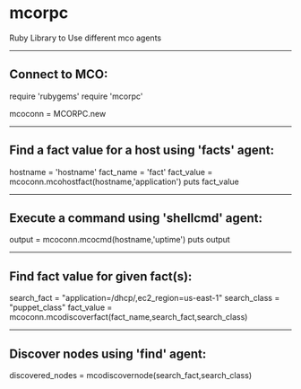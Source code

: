 mcorpc
======

Ruby Library to Use different mco agents


------
Connect to MCO:
------
require 'rubygems'
require 'mcorpc'

mcoconn = MCORPC.new


------
Find a fact value for a host using 'facts' agent:
------
hostname = 'hostname'
fact_name = 'fact'
fact_value = mcoconn.mcohostfact(hostname,'application')
puts fact_value


------
Execute a command using 'shellcmd' agent:
------
output = mcoconn.mcocmd(hostname,'uptime')
puts output


------
Find fact value for given fact(s):
------
search_fact = "application=/dhcp/,ec2_region=us-east-1"
search_class = "puppet_class"
fact_value = mcoconn.mcodiscoverfact(fact_name,search_fact,search_class)


------
Discover nodes using 'find' agent:
------
discovered_nodes = mcodiscovernode(search_fact,search_class)


